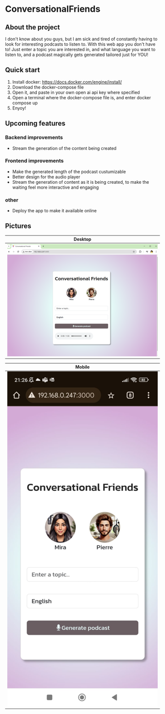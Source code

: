 # ConversationalFriends

## About the project
I don't know about you guys, but I am sick and tired of constantly having to look for interesting podcasts to listen to. With this web app you don't have to! Just enter a topic you are interested in, and what language you want to listen to, and a podcast magically gets generated tailored just for YOU!

## Quick start
1. Install docker: https://docs.docker.com/engine/install/
2. Download the docker-compose file
3. Open it, and paste in your own open ai api key where specified
4. Open a terminal where the docker-compose file is, and enter docker compose up
5. Enyoy!

## Upcoming features

### Backend improvements
* Stream the generation of the content being created

### Frontend improvements
* Make the generated length of the podcast custumizable
* Better design for the audio player
* Stream the generation of content as it is being created, to make the waiting feel more interactive and engaging

### other
* Deploy the app to make it available online

## Pictures

|Desktop|
|------------------------|
|<img src="./Media/Desktop.png" width="600"> |

|Mobile|
|------------------------|
|<img src="./Media/Phone.jpg" width="600"> |
